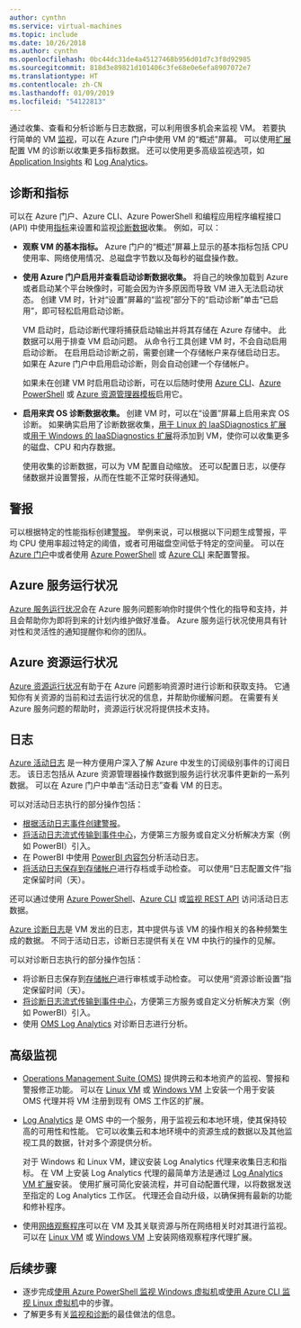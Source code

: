 ```yaml
---
author: cynthn
ms.service: virtual-machines
ms.topic: include
ms.date: 10/26/2018
ms.author: cynthn
ms.openlocfilehash: 0bc44dc31de4a45127468b956d01d7c3f8d92985
ms.sourcegitcommit: 818d3e89821d101406c3fe68e0e6efa8907072e7
ms.translationtype: HT
ms.contentlocale: zh-CN
ms.lasthandoff: 01/09/2019
ms.locfileid: "54122813"
---
```

通过收集、查看和分析诊断与日志数据，可以利用很多机会来监视 VM。 若要执行简单的 VM [监视](../articles/azure-monitor/overview.md)，可以在 Azure 门户中使用 VM 的“概述”屏幕。 可以使用[扩展](../articles/virtual-machines/windows/extensions-features.md)配置 VM 的诊断以收集更多指标数据。 还可以使用更多高级监视选项，如 [Application Insights](../articles/azure-monitor/app/app-insights-overview.md) 和 [Log Analytics](../articles/azure-monitor/log-query/log-query-overview.md)。

## <a name="diagnostics-and-metrics"></a>诊断和指标 

可以在 Azure 门户、Azure CLI、Azure PowerShell 和编程应用程序编程接口 (API) 中使用[指标](../articles/monitoring-and-diagnostics/monitoring-overview-metrics.md)来设置和监视[诊断数据](https://docs.microsoft.com/cli/azure/vm/diagnostics)收集。 例如，可以：

- **观察 VM 的基本指标。** Azure 门户的“概述”屏幕上显示的基本指标包括 CPU 使用率、网络使用情况、总磁盘字节数以及每秒的磁盘操作数。

- **使用 Azure 门户启用并查看启动诊断数据收集。** 将自己的映像加载到 Azure 或者启动某个平台映像时，可能会因为许多原因而导致 VM 进入无法启动状态。 创建 VM 时，针对“设置”屏幕的“监视”部分下的“启动诊断”单击“已启用”，即可轻松启用启动诊断。

    VM 启动时，启动诊断代理将捕获启动输出并将其存储在 Azure 存储中。 此数据可以用于排查 VM 启动问题。 从命令行工具创建 VM 时，不会自动启用启动诊断。 在启用启动诊断之前，需要创建一个存储帐户来存储启动日志。 如果在 Azure 门户中启用启动诊断，则会自动创建一个存储帐户。

    如果未在创建 VM 时启用启动诊断，可在以后随时使用 [Azure CLI](https://docs.microsoft.com/cli/azure/vm/boot-diagnostics)、[Azure PowerShell](https://docs.microsoft.com/powershell/module/azurerm.compute/set-azurermvmbootdiagnostics) 或 [Azure 资源管理器模板](../articles/virtual-machines/windows/extensions-diagnostics-template.md)启用它。

- **启用来宾 OS 诊断数据收集。** 创建 VM 时，可以在“设置”屏幕上启用来宾 OS 诊断。 如果确实启用了诊断数据收集，[用于 Linux 的 IaaSDiagnostics 扩展](../articles/virtual-machines/linux/diagnostic-extension.md)或[用于 Windows 的 IaaSDiagnostics 扩展](../articles/virtual-machines/windows/ps-extensions-diagnostics.md)将添加到 VM，使你可以收集更多的磁盘、CPU 和内存数据。

    使用收集的诊断数据，可以为 VM 配置自动缩放。 还可以配置日志，以便存储数据并设置警报，从而在性能不正常时获得通知。

## <a name="alerts"></a>警报

可以根据特定的性能指标创建[警报](../articles/azure-monitor/platform/alerts-overview.md)。 举例来说，可以根据以下问题生成警报，平均 CPU 使用率超过特定的阈值，或者可用磁盘空间低于特定的空间量。 可以在 [Azure 门户](../articles/monitoring-and-diagnostics/insights-alerts-portal.md)中或者使用 [Azure PowerShell](../articles/monitoring-and-diagnostics/insights-alerts-powershell.md) 或 [Azure CLI](../articles/monitoring-and-diagnostics/insights-alerts-command-line-interface.md) 来配置警报。

## <a name="azure-service-health"></a>Azure 服务运行状况

[Azure 服务运行状况](../articles/service-health/service-health-overview.md)会在 Azure 服务问题影响你时提供个性化的指导和支持，并且会帮助你为即将到来的计划内维护做好准备。 Azure 服务运行状况使用具有针对性和灵活性的通知提醒你和你的团队。

## <a name="azure-resource-health"></a>Azure 资源运行状况

[Azure 资源运行状况](../articles/service-health/resource-health-overview.md)有助于在 Azure 问题影响资源时进行诊断和获取支持。 它通知你有关资源的当前和过去运行状况的信息，并帮助你缓解问题。 在需要有关 Azure 服务问题的帮助时，资源运行状况将提供技术支持。

## <a name="logs"></a>日志

[Azure 活动日志](../articles/azure-monitor/platform/activity-logs-overview.md) 是一种方便用户深入了解 Azure 中发生的订阅级别事件的订阅日志。 该日志包括从 Azure 资源管理器操作数据到服务运行状况事件更新的一系列数据。 可以在 Azure 门户中单击“活动日志”查看 VM 的日志。

可以对活动日志执行的部分操作包括：

- [根据活动日志事件创建警报](../articles/azure-monitor/platform/activity-logs-overview.md)。
- [将活动日志流式传输到事件中心](../articles/azure-monitor/platform/activity-logs-stream-event-hubs.md)，方便第三方服务或自定义分析解决方案（例如 PowerBI）引入。
- 在 PowerBI 中使用 [PowerBI 内容包](https://powerbi.microsoft.com/documentation/powerbi-content-pack-azure-audit-logs/)分析活动日志。
- [将活动日志保存到存储帐户](../articles/azure-monitor/platform/archive-activity-log.md)进行存档或手动检查。 可以使用“日志配置文件”指定保留时间（天）。

还可以通过使用 [Azure PowerShell](https://docs.microsoft.com/powershell/module/azurerm.insights/)、[Azure CLI](https://docs.microsoft.com/cli/azure/monitor) 或[监视 REST API](https://docs.microsoft.com/rest/api/monitor/) 访问活动日志数据。

[Azure 诊断日志](../articles/azure-monitor/platform/diagnostic-logs-overview.md)是 VM 发出的日志，其中提供与该 VM 的操作相关的各种频繁生成的数据。 不同于活动日志，诊断日志提供有关在 VM 中执行的操作的见解。

可以对诊断日志执行的部分操作包括：

- 将诊断日志保存到[存储帐户](../articles/azure-monitor/platform/archive-diagnostic-logs.md)进行审核或手动检查。 可以使用“资源诊断设置”指定保留时间（天）。
- [将诊断日志流式传输到事件中心](../articles/azure-monitor/platform/diagnostic-logs-stream-event-hubs.md)，方便第三方服务或自定义分析解决方案（例如 PowerBI）引入。
- 使用 [OMS Log Analytics](../articles/log-analytics/log-analytics-azure-storage.md) 对诊断日志进行分析。

## <a name="advanced-monitoring"></a>高级监视

- [Operations Management Suite (OMS)](https://docs.microsoft.com/azure/operations-management-suite/) 提供跨云和本地资产的监视、警报和警报修正功能。 可以在 [Linux VM](../articles/virtual-machines/linux/extensions-oms.md) 或 [Windows VM](../articles/virtual-machines/windows/extensions-oms.md) 上安装一个用于安装 OMS 代理并将 VM 注册到现有 OMS 工作区的扩展。

- [Log Analytics](../articles/log-analytics/log-analytics-overview.md) 是 OMS 中的一个服务，用于监视云和本地环境，使其保持较高的可用性和性能。 它可以收集云和本地环境中的资源生成的数据以及其他监视工具的数据，针对多个源提供分析。

    对于 Windows 和 Linux VM，建议安装 Log Analytics 代理来收集日志和指标。 在 VM 上安装 Log Analytics 代理的最简单方法是通过 [Log Analytics VM 扩展](../articles/log-analytics/log-analytics-azure-vm-extension.md)安装。 使用扩展可简化安装流程，并可自动配置代理，以将数据发送至指定的 Log Analytics 工作区。 代理还会自动升级，以确保拥有最新的功能和修补程序。

- 使用[网络观察程序](../articles/network-watcher/network-watcher-monitoring-overview.md)可以在 VM 及其关联资源与所在网络相关时对其进行监视。 可以在 [Linux VM](../articles/virtual-machines/linux/extensions-nwa.md) 或 [Windows VM](../articles/virtual-machines/windows/extensions-nwa.md) 上安装网络观察程序代理扩展。

## <a name="next-steps"></a>后续步骤
- 逐步完成[使用 Azure PowerShell 监视 Windows 虚拟机](../articles/virtual-machines/windows/tutorial-monitoring.md)或[使用 Azure CLI 监视 Linux 虚拟机](../articles/virtual-machines/linux/tutorial-monitoring.md)中的步骤。
- 了解更多有关[监视和诊断](https://docs.microsoft.com/azure/architecture/best-practices/monitoring)的最佳做法的信息。
